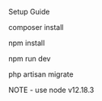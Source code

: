 Setup Guide

composer install

npm install

npm run dev

php artisan migrate

NOTE - use node v12.18.3
